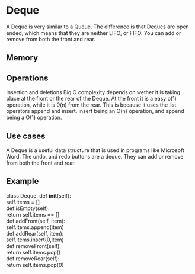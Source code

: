 <h1>Deque</h1>
<p1>A Deque is very similar to a Queue. The difference is that Deques are open ended, which means that they are neither LIFO, or FIFO. You can add or remove from both the front and rear.</p1>
<h2>Memory</h2>
<h2>Operations</h2>
<p1> Insertion and deletions Big O complexity depends on wether it is taking place at the front or the rear of the Deque. At the front it is a easy o(1) operation, while it is 0(n) from the rear. This is because it uses the list operators append and insert. insert being an O(n) operation, and append being a O(1) operation.</p1> 
<h2>Use cases</h2>
<p1> A Deque is a useful data structure that is used in programs like Microsoft Word. The undo, and redo buttons are a deque. They can add or remove from both the front and rear. </p1>
<h2>Example</h2>
<p1>
  
  class Deque:
    def __init__(self):<br/>
        self.items = []<br/>
    def isEmpty(self):<br/>
        return self.items == []<br/>
    def addFront(self, item):<br/>
        self.items.append(item)<br/>
    def addRear(self, item):<br/>
        self.items.insert(0,item)<br/>
    def removeFront(self):<br/>
        return self.items.pop()<br/>
    def removeRear(self):<br/>
        return self.items.pop(0)</p1>
